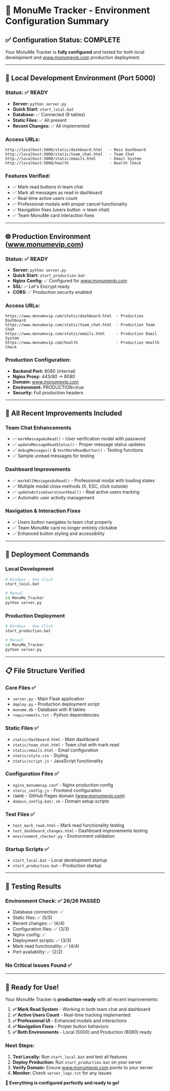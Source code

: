 # 🎯 MonuMe Tracker - Environment Configuration Summary

## ✅ Configuration Status: COMPLETE

Your MonuMe Tracker is **fully configured** and tested for both local development and www.monumevip.com production deployment.

---

## 🔧 Local Development Environment (Port 5000)

### Status: ✅ READY
- **Server:** `python server.py` 
- **Quick Start:** `start_local.bat`
- **Database:** ✅ Connected (8 tables)
- **Static Files:** ✅ All present
- **Recent Changes:** ✅ All implemented

### Access URLs:
```
http://localhost:5000/static/dashboard.html   - Main Dashboard
http://localhost:5000/static/team_chat.html   - Team Chat  
http://localhost:5000/static/emails.html      - Email System
http://localhost:5000/health                  - Health Check
```

### Features Verified:
- ✅ Mark read buttons in team chat
- ✅ Mark all messages as read in dashboard  
- ✅ Real-time active users count
- ✅ Professional modals with proper cancel functionality
- ✅ Navigation fixes (users button → team chat)
- ✅ Team MonuMe card interaction fixes

---

## 🌐 Production Environment (www.monumevip.com)

### Status: ✅ READY  
- **Server:** `python server.py`
- **Quick Start:** `start_production.bat`
- **Nginx Config:** ✅ Configured for www.monumevip.com
- **SSL:** ✅ Let's Encrypt ready
- **CORS:** ✅ Production security enabled

### Access URLs:
```
https://www.monumevip.com/static/dashboard.html  - Production Dashboard
https://www.monumevip.com/static/team_chat.html  - Production Team Chat
https://www.monumevip.com/static/emails.html     - Production Email System  
https://www.monumevip.com/health                 - Production Health Check
```

### Production Configuration:
- **Backend Port:** 8080 (internal)
- **Nginx Proxy:** 443/80 → 8080
- **Domain:** www.monumevip.com
- **Environment:** PRODUCTION=true
- **Security:** Full production headers

---

## 🔄 All Recent Improvements Included

### Team Chat Enhancements
- ✅ `markMessageAsRead()` - User verification modal with password
- ✅ `updateMessageReadStatus()` - Proper message status updates  
- ✅ `debugMessages()` & `testMarkReadButton()` - Testing functions
- ✅ Sample unread messages for testing

### Dashboard Improvements  
- ✅ `markAllMessagesAsRead()` - Professional modal with loading states
- ✅ Multiple modal close methods (X, ESC, click outside)
- ✅ `updateActiveUsersCountReal()` - Real active users tracking
- ✅ Automatic user activity management

### Navigation & Interaction Fixes
- ✅ Users button navigates to team chat properly
- ✅ Team MonuMe card no longer entirely clickable
- ✅ Enhanced button styling and accessibility

---

## 🚀 Deployment Commands

### Local Development
```bash
# Windows - One Click
start_local.bat

# Manual
cd MonuMe_Tracker
python server.py
```

### Production Deployment
```bash
# Windows - One Click  
start_production.bat

# Manual
cd MonuMe_Tracker
python server.py
```

---

## 📋 File Structure Verified

### Core Files ✅
- `server.py` - Main Flask application  
- `deploy.py` - Production deployment script
- `monume.db` - Database with 8 tables
- `requirements.txt` - Python dependencies

### Static Files ✅  
- `static/dashboard.html` - Main dashboard
- `static/team_chat.html` - Team chat with mark read
- `static/emails.html` - Email configuration
- `static/style.css` - Styling
- `static/script.js` - JavaScript functionality

### Configuration Files ✅
- `nginx_monumevip.conf` - Nginx production config
- `static_config.js` - Frontend configuration
- `CNAME` - GitHub Pages domain (www.monumevip.com)
- `domain_config.bat/.sh` - Domain setup scripts

### Test Files ✅
- `test_mark_read.html` - Mark read functionality testing
- `test_dashboard_changes.html` - Dashboard improvements testing
- `environment_checker.py` - Environment validation

### Startup Scripts ✅
- `start_local.bat` - Local development startup
- `start_production.bat` - Production startup

---

## 🧪 Testing Results

### Environment Check: ✅ 26/26 PASSED
- Database connection: ✅
- Static files: ✅ (5/5)
- Recent changes: ✅ (4/4) 
- Configuration files: ✅ (3/3)
- Nginx config: ✅
- Deployment scripts: ✅ (3/3)
- Mark read functionality: ✅ (4/4)
- Port availability: ✅ (2/2)

### No Critical Issues Found ✅

---

## 🎯 Ready for Use!

Your MonuMe Tracker is **production-ready** with all recent improvements:

1. **✅ Mark Read System** - Working in both team chat and dashboard
2. **✅ Active Users Count** - Real-time tracking implemented  
3. **✅ Professional UI** - Enhanced modals and interactions
4. **✅ Navigation Fixes** - Proper button behaviors
5. **✅ Both Environments** - Local (5000) and Production (8080) ready

### Next Steps:
1. **Test Locally:** Run `start_local.bat` and test all features
2. **Deploy Production:** Run `start_production.bat` on your server  
3. **Verify Domain:** Ensure www.monumevip.com points to your server
4. **Monitor:** Check `server_logs.txt` for any issues

**🌟 Everything is configured perfectly and ready to go!** 